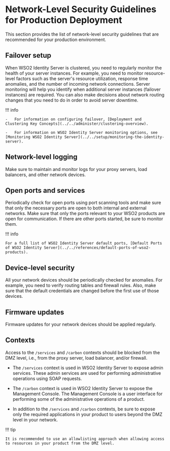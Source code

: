 # Network-Level Security Guidelines for Production Deployment

This section provides the list of network-level security guidelines that are recommended for your production environment.

## Failover setup

When WSO2 Identity Server is clustered, you need to regularly monitor the health of your server instances. For example, you need to monitor resource-level factors such as the server's resource utilization, response time anomalies, and the number of incoming network connections. Server monitoring will help you identify when additional server instances (failover instances) are required. You can also make decisions about network routing changes that you need to do in order to avoid server downtime.


!!! info

	-	For information on configuring failover, [Deployment and Clustering Key Concepts](../../administer/clustering-overview).

	-	For information on WSO2 Identity Server monitoring options, see [Monitoring WSO2 Identity Server](../../setup/monitoring-the-identity-server).


## Network-level logging

Make sure to maintain and monitor logs for your proxy servers, load balancers, and other network devices.


## Open ports and services

Periodically check for open ports using port scanning tools and make sure that only the necessary ports are open to both internal and external networks. Make sure that only the ports relevant to your WSO2 products are open for communication. If there are other ports started, be sure to monitor them.

!!! info

	For a full list of WSO2 Identity Server default ports, [Default Ports of WSO2 Identity Server](../../references/default-ports-of-wso2-products). 

## Device-level security 

All your network devices should be periodically checked for anomalies. For example, you need to verify routing tables and firewall rules. Also, make sure that the default credentials are changed before the first use of those devices.

## Firmware updates

Firmware updates for your network devices should be applied regularly.

## Contexts

Access to the `/services` and `/carbon` contexts should be blocked from the DMZ level, i.e., from the proxy server, load balancer, and/or firewall. 

-	The `/services` context is used in WSO2 Identity Server to expose admin services. These admin services are used for performing administrative operations using SOAP requests.

-	The `/carbon` context is used in WSO2 Identity Server to expose the Management Console. The Management Console is a user interface for performing some of the administrative operations of a product.

-	In addition to the `/services` and `/carbon` contexts, be sure to expose only the required applications in your product to users beyond the DMZ level in your network.

!!! tip

	It is recommended to use an allowlisting approach when allowing access to resources in your product from the DMZ level.





